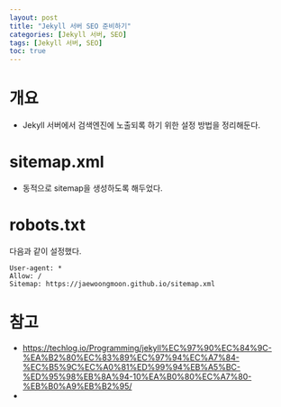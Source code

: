 ```yaml
---
layout: post
title: "Jekyll 서버 SEO 준비하기"
categories: [Jekyll 서버, SEO]
tags: [Jekyll 서버, SEO]
toc: true
---
```


# 개요
- Jekyll 서버에서 검색엔진에 노출되록 하기 위한 설정 방법을 정리해둔다.

# sitemap.xml 
- 동적으로 sitemap을 생성하도록 해두었다. 

# robots.txt 
다음과 같이 설정했다. 

```
User-agent: *
Allow: /
Sitemap: https://jaewoongmoon.github.io/sitemap.xml
```


# 참고 
- https://techlog.io/Programming/jekyll%EC%97%90%EC%84%9C-%EA%B2%80%EC%83%89%EC%97%94%EC%A7%84-%EC%B5%9C%EC%A0%81%ED%99%94%EB%A5%BC-%ED%95%98%EB%8A%94-10%EA%B0%80%EC%A7%80-%EB%B0%A9%EB%B2%95/
- 